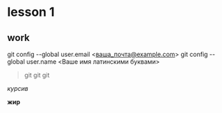 # lesson 1 
## work
git config --global user.email <ваша_почта@example.com>
git config --global user.name <Ваше имя латинскими буквами>
>git git git

*курсив*

**жир**